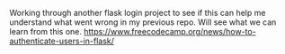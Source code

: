 Working through another flask login project to see if this can help me understand what went wrong in my previous repo. 
Will see what we can learn from this one.
https://www.freecodecamp.org/news/how-to-authenticate-users-in-flask/

